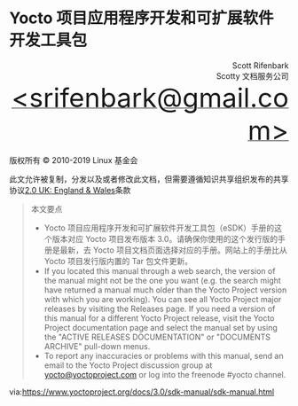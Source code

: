 Yocto 项目应用程序开发和可扩展软件开发工具包
===

<p align="right" >Scott Rifenbark<br>
Scotty 文档服务公司<br>
 <a href="mailto:srifenbark@gmail.com"><font size=100>&lt;srifenbark@gmail.com&gt;</font></a>
 </p>

版权所有 © 2010-2019 Linux 基金会

此文允许被复制，分发以及或者修改此文档，但需要遵循知识共享组织发布的共享协议[2.0 UK: England & Wales][1]条款

>本文要点
>* Yocto 项目应用程序开发和可扩展软件开发工具包（eSDK）手册的这个版本对应 Yocto 项目发布版本 3.0。请确保你使用的这个发行版的手册是最新，去 Yocto 项目文档页面选择对应的手册。网站上的手册比从 Yocto 项目发行版内置的 Tar 包文件更新。
>* If you located this manual through a web search, the version of the manual might not be the one you want (e.g. the search might have returned a manual much older than the Yocto Project version with which you are working). You can see all Yocto Project major releases by visiting the Releases page. If you need a version of this manual for a different Yocto Project release, visit the Yocto Project documentation page and select the manual set by using the "ACTIVE RELEASES DOCUMENTATION" or "DOCUMENTS ARCHIVE" pull-down menus.
>* To report any inaccuracies or problems with this manual, send an email to the Yocto Project discussion group at yocto@yoctoproject.com or log into the freenode #yocto channel.


via:https://www.yoctoproject.org/docs/3.0/sdk-manual/sdk-manual.html

[1]: https://creativecommons.org/licenses/by-sa/2.0/uk/

